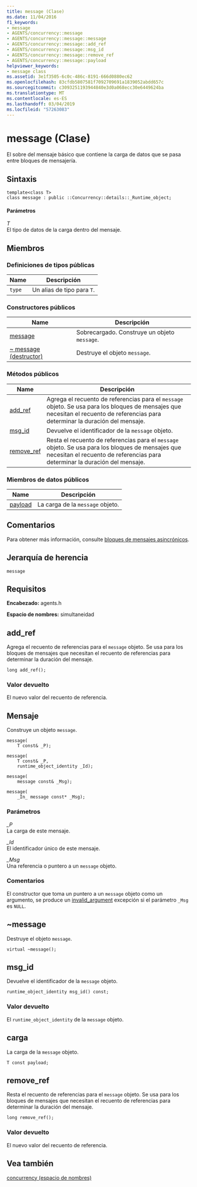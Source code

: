 ```yaml
---
title: message (Clase)
ms.date: 11/04/2016
f1_keywords:
- message
- AGENTS/concurrency::message
- AGENTS/concurrency::message::message
- AGENTS/concurrency::message::add_ref
- AGENTS/concurrency::message::msg_id
- AGENTS/concurrency::message::remove_ref
- AGENTS/concurrency::message::payload
helpviewer_keywords:
- message class
ms.assetid: 3e1f3505-6c0c-486c-8191-666d0880ec62
ms.openlocfilehash: 83cfdb5807581f7092709691a1839052abdd657c
ms.sourcegitcommit: c3093251193944840e3d0a068ecc30e6449624ba
ms.translationtype: MT
ms.contentlocale: es-ES
ms.lasthandoff: 03/04/2019
ms.locfileid: "57263083"
---
```

# <a name="message-class"></a>message (Clase)

El sobre del mensaje básico que contiene la carga de datos que se pasa entre bloques de mensajería.

## <a name="syntax"></a>Sintaxis

```
template<class T>
class message : public ::Concurrency::details::_Runtime_object;
```

#### <a name="parameters"></a>Parámetros

*T*<br/>
El tipo de datos de la carga dentro del mensaje.

## <a name="members"></a>Miembros

### <a name="public-typedefs"></a>Definiciones de tipos públicas

|Name|Descripción|
|----------|-----------------|
|`type`|Un alias de tipo para `T`.|

### <a name="public-constructors"></a>Constructores públicos

|Name|Descripción|
|----------|-----------------|
|[message](#ctor)|Sobrecargado. Construye un objeto `message`.|
|[~ message (destructor)](#dtor)|Destruye el objeto `message`.|

### <a name="public-methods"></a>Métodos públicos

|Name|Descripción|
|----------|-----------------|
|[add_ref](#add_ref)|Agrega el recuento de referencias para el `message` objeto. Se usa para los bloques de mensajes que necesitan el recuento de referencias para determinar la duración del mensaje.|
|[msg_id](#msg_id)|Devuelve el identificador de la `message` objeto.|
|[remove_ref](#remove_ref)|Resta el recuento de referencias para el `message` objeto. Se usa para los bloques de mensajes que necesitan el recuento de referencias para determinar la duración del mensaje.|

### <a name="public-data-members"></a>Miembros de datos públicos

|Name|Descripción|
|----------|-----------------|
|[payload](#payload)|La carga de la `message` objeto.|

## <a name="remarks"></a>Comentarios

Para obtener más información, consulte [bloques de mensajes asincrónicos](../../../parallel/concrt/asynchronous-message-blocks.md).

## <a name="inheritance-hierarchy"></a>Jerarquía de herencia

`message`

## <a name="requirements"></a>Requisitos

**Encabezado:** agents.h

**Espacio de nombres:** simultaneidad

##  <a name="add_ref"></a> add_ref

Agrega el recuento de referencias para el `message` objeto. Se usa para los bloques de mensajes que necesitan el recuento de referencias para determinar la duración del mensaje.

```
long add_ref();
```

### <a name="return-value"></a>Valor devuelto

El nuevo valor del recuento de referencia.

##  <a name="ctor"></a> Mensaje

Construye un objeto `message`.

```
message(
    T const& _P);

message(
    T const& _P,
    runtime_object_identity _Id);

message(
    message const& _Msg);

message(
    _In_ message const* _Msg);
```

### <a name="parameters"></a>Parámetros

*_P*<br/>
La carga de este mensaje.

*_Id*<br/>
El identificador único de este mensaje.

*_Msg*<br/>
Una referencia o puntero a un `message` objeto.

### <a name="remarks"></a>Comentarios

El constructor que toma un puntero a un `message` objeto como un argumento, se produce un [invalid_argument](../../../standard-library/invalid-argument-class.md) excepción si el parámetro `_Msg` es `NULL`.

##  <a name="dtor"></a> ~message

Destruye el objeto `message`.

```
virtual ~message();
```

##  <a name="msg_id"></a> msg_id

Devuelve el identificador de la `message` objeto.

```
runtime_object_identity msg_id() const;
```

### <a name="return-value"></a>Valor devuelto

El `runtime_object_identity` de la `message` objeto.

##  <a name="payload"></a> carga

La carga de la `message` objeto.

```
T const payload;
```

##  <a name="remove_ref"></a> remove_ref

Resta el recuento de referencias para el `message` objeto. Se usa para los bloques de mensajes que necesitan el recuento de referencias para determinar la duración del mensaje.

```
long remove_ref();
```

### <a name="return-value"></a>Valor devuelto

El nuevo valor del recuento de referencia.

## <a name="see-also"></a>Vea también

[concurrency (espacio de nombres)](concurrency-namespace.md)
